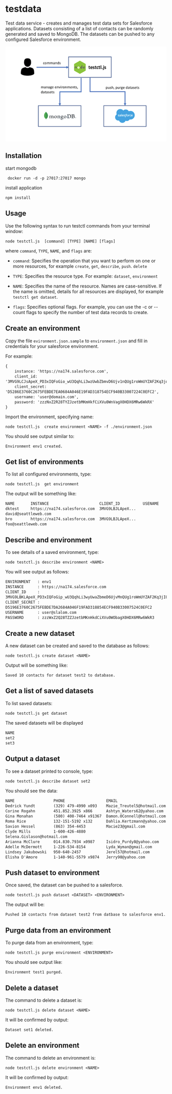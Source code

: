 # testdata
Test data service - creates and manages test data sets for Salesforce applications.
Datasets consisting of a list of contacts can be randomly generated and saved to MongoDB.  The datasets can
be pushed to any configured Salesforce environment.

![](testctl.png)


## Installation

start mongodb

```
 docker run -d -p 27017:27017 mongo
 ```

 install application

```
npm install
```

## Usage

Use the following syntax to run testctl commands from your terminal window:

```
node testctl.js  [command] [TYPE] [NAME] [flags]
```

where `command`, `TYPE`, `NAME`, and `flags` are:

* `command`: Specifies the operation that you want to perform on one or more resources, 
for example `create`, `get`, `describe`, `push`. `delete`

* `TYPE`:   Specifies the resource type. For example: `dataset`, `environment`

* `NAME`: Specifies the name of the resource. Names are case-sensitive. 
If the name is omitted, details for all resources are displayed, for example `testctl get dataset`.

* `flags`: Specifies optional flags. For example, you can use the -c or --count flags to specify the number of 
test data records to create.


## Create an environment

Copy the file `evironment.json.sample` to `environment.json` and fill in credentials for your salesforce environment.

For example:

```
{
    instance: 'https://na174.salesforce.com',
    client_id: '3MVG9LCJsApeX_PD3xIQFoGio_wU3QqhLi3wzUwbZbmvD6Ujv1nQUg1roWmUYZAF2Kq3joOi6IhxJSCmm5ydg',
    client_secret: 'D5286E3760C2675FEBDE7EA0684A046E19FAD318754ECF940B33007224C0EFC2',
    username: 'user@domain.com',
    password: 'zzzNxZ2R28TYZJzetbMKmHkfCiXVu0WnVagX0HDX6MRw6WkRX'
}
```

Import the environment, specifying name:

```
node testctl.js  create environment <NAME> -f ./environment.json
```

You should see output similar to:

```
Environment env1 created.
```

## Get list of environments

To list all configured environments, type:

```
node testctl.js  get environment
```

The output will be something like:

```
NAME       INSTANCE                      CLIENT_ID          USENAME
dktest     https://na174.salesforce.com  3MVG9LBJLApeX...   david@seattleweb.com
bro        https://na174.salesforce.com  3MVG9LBJLApeX...   foo@seattleweb.com
```

## Describe and environment

To see details of a saved environment, type:

```
node testctl.js describe environment <NAME>
```

You will see output as follows:

```
ENVIRONMENT   : env1
INSTANCE      : https://na174.salesforce.com
CLIENT_ID     : 3MVG9LBKLApeX_PD3xIQFoGip_wU3QqhLi3wyUwaZbmeD6UjvMnQUg1roWmUYZAF2Kq3jIO36IhxJSCmm5ydg
CLIENT_SECRET : D5196E3760C2675FEBDE7DA2684A046F19FAD318854ECF940B33007524C0EFC2
USERNAME      : user@slalom.com
PASSWORD      : zzzWxZ2Q28TZZJzetbMKnHkdCiXVu0WObagX0HDX6MRw6WkR3
```

## Create a new dataset

A new dataset can be created and saved to the database as follows:

```
node testctl.js create dataset <NAME>
```

Output will be something like:

```
Saved 10 contacts for dataset test2 to database.
```

## Get a list of saved datasets

To list saved datasets:

```
node testctl.js get dataset
```

The saved datasets will be displayed

```
NAME
set2
set3
```

## Output a dataset

To see a dataset printed to console, type:

```
node testctl.js describe dataset set2
```

You should see the data:

```
NAME                 PHONE                  EMAIL
Dedrick Yundt        (329) 479-4990 x093    Mazie_Treutel5@hotmail.com
Corine Rogahn        451.852.3925 x866      Ashtyn_Waters62@yahoo.com
Gina Monahan         (580) 408-7464 x91367  Damon.OConnell@hotmail.com
Roma Rice            132-151-5192 x132      Dahlia.Kertzmann@yahoo.com
Savion Hessel        (863) 354-4453         Macie23@gmail.com
Clyde Mills          1-600-426-4880         Selena.Gislason@hotmail.com
Arianna McClure      014.830.7934 x0987     Isidro_Purdy8@yahoo.com
Adelle McDermott     1-226-534-8154         Lyda_Wyman@gmail.com
Lindsey Jakubowski   950-640-2457           Jerel57@hotmail.com
Elisha D'Amore       1-140-961-5579 x9874   Jerry90@yahoo.com
```




## Push dataset to environment

Once saved, the dataset can be pushed to a salesforce.  

```
node testctl.js push dataset <DATASET> <ENVIRONMENT>
```

The output will be:

```
Pushed 10 contacts from dataset test2 from datbase to salesforce env1.
```

## Purge data from an environment

To purge data from an environment, type:

```
node testctl.js purge environment <ENVIRONMENT>
```

You should see output like:

```
Environment test1 purged.
```

## Delete a dataset

The command to delete a dataset is:

```
node testctl.js delete dataset <NAME>
```

It will be confirmed by output:

```
Dataset set1 deleted.
```

## Delete an environment

The command to delete an environment is:

```
node testctl.js delete environment <NAME>
```

It will be confirmed by output:

```
Environment env1 deleted.
```
